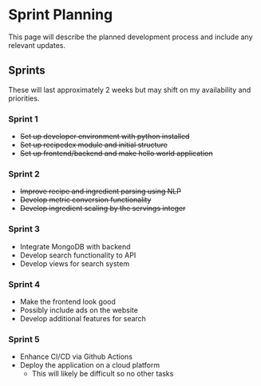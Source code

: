 # Sprint Planning

This page will describe the planned development process and include any relevant updates.

## Sprints

These will last approximately 2 weeks but may shift on my availability and priorities.

### Sprint 1

* ~~Set up developer environment with python installed~~
* ~~Set up recipedex module and initial structure~~
* ~~Set up frontend/backend and make hello world application~~

### Sprint 2

* ~~Improve recipe and ingredient parsing using NLP~~
* ~~Develop metric conversion functionality~~
* ~~Develop ingredient scaling by the servings integer~~

### Sprint 3

* Integrate MongoDB with backend
* Develop search functionality to API
* Develop views for search system

### Sprint 4

* Make the frontend look good
* Possibly include ads on the website
* Develop additional features for search

### Sprint 5

* Enhance CI/CD via Github Actions
* Deploy the application on a cloud platform
  * This will likely be difficult so no other tasks